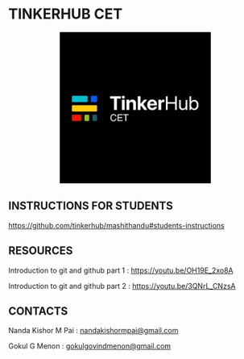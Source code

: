 # TINKERHUB CET
<p align="center">
<img src="./photo.jpg" width=300 height=300>
</p>

## INSTRUCTIONS FOR STUDENTS
https://github.com/tinkerhub/mashithandu#students-instructions

## RESOURCES
Introduction to git and github part 1 : https://youtu.be/OH19E_2xo8A

Introduction to git and github part 2 : https://youtu.be/3QNrL_CNzsA

## CONTACTS
Nanda Kishor M Pai : nandakishormpai@gmail.com

Gokul G Menon : gokulgovindmenon@gmail.com
